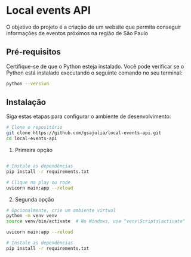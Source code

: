 # Local events API

O objetivo do projeto é a criação de um website que permita conseguir informações de eventos próximos na região de São Paulo

## Pré-requisitos

Certifique-se de que o Python esteja instalado. Você pode verificar se o Python está instalado executando o seguinte comando no seu terminal:

```bash
python --version
```
## Instalação

Siga estas etapas para configurar o ambiente de desenvolvimento:

```bash
# Clone o repositório
git clone https://github.com/gsajulia/local-events-api.git
cd local-events-api
```
1) Primeira opção
```bash

# Instale as dependências
pip install -r requirements.txt

# Clique no play ou rode
uvicorn main:app --reload 
```

2) Segunda opção
```bash
# Opcionalmente, crie um ambiente virtual
python -m venv venv
source venv/bin/activate  # No Windows, use "venv\Scripts\activate"

uvicorn main:app --reload

# Instale as dependências
pip install -r requirements.txt
```